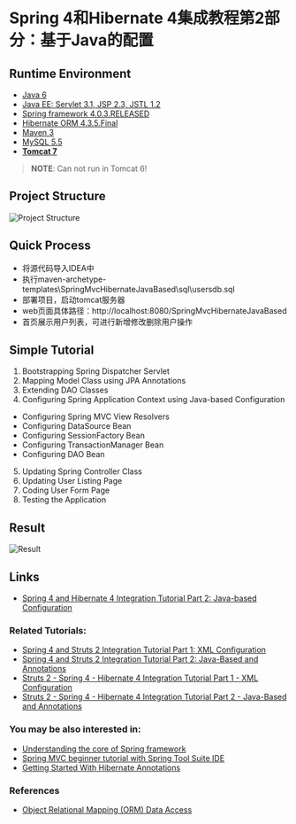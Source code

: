 # Spring 4和Hibernate 4集成教程第2部分：基于Java的配置

## Runtime Environment
- [Java 6](http://www.oracle.com/technetwork/java/javase/downloads/jdk6downloads-1902814.html)
- [Java EE: Servlet 3.1, JSP 2.3, JSTL 1.2](http://www.oracle.com/technetwork/java/javaee/overview/index.html)
- [Spring framework 4.0.3.RELEASED](http://projects.spring.io/spring-framework)
- [Hibernate ORM 4.3.5.Final](http://hibernate.org/orm)
- [Maven 3](http://maven.apache.org/)
- [MySQL 5.5](http://www.mysql.com/)
- [**Tomcat 7**](http://tomcat.apache.org/)
> **NOTE**: Can not run in Tomcat 6!

## Project Structure
![Project Structure](http://img.my.csdn.net/uploads/201704/12/1491961289_2384.png)

## Quick Process
* 将源代码导入IDEA中
* 执行maven-archetype-templates\SpringMvcHibernateJavaBased\sql\usersdb.sql
* 部署项目，启动tomcat服务器
* web页面具体路径：http://localhost:8080/SpringMvcHibernateJavaBased
* 首页展示用户列表，可进行新增修改删除用户操作

## Simple Tutorial
1. Bootstrapping Spring Dispatcher Servlet
2. Mapping Model Class using JPA Annotations
3. Extending DAO Classes
4. Configuring Spring Application Context using Java-based Configuration
- Configuring Spring MVC View Resolvers
- Configuring DataSource Bean
- Configuring SessionFactory Bean
- Configuring TransactionManager Bean
- Configuring DAO Bean
5. Updating Spring Controller Class
6. Updating User Listing Page
7. Coding User Form Page
8. Testing the Application

## Result
![Result](http://img.my.csdn.net/uploads/201704/12/1491961300_1354.png)

## Links
- [Spring 4 and Hibernate 4 Integration Tutorial Part 2: Java-based Configuration](http://www.codejava.net/frameworks/spring/spring-4-and-hibernate-4-integration-tutorial-part-2-java-based-configuration)

### Related Tutorials:
- [Spring 4 and Struts 2 Integration Tutorial Part 1: XML Configuration](http://www.codejava.net/frameworks/spring/spring-4-and-struts-2-integration-tutorial-part-1-xml-configuration)
- [Spring 4 and Struts 2 Integration Tutorial Part 2: Java-Based and Annotations](http://www.codejava.net/frameworks/spring/spring-4-and-struts-2-integration-tutorial-part-2-java-based-and-annotations)
- [Struts 2 - Spring 4 - Hibernate 4 Integration Tutorial Part 1 - XML Configuration](http://www.codejava.net/frameworks/struts/struts-2-spring-4-hibernate-4-integration-tutorial-part-1-xml-configuration)
- [Struts 2 - Spring 4 - Hibernate 4 Integration Tutorial Part 2 - Java-Based and Annotations](http://www.codejava.net/frameworks/struts/struts-spring-hibernate-integration-tutorial-part-2-java-based-and-annotations)

### You may be also interested in:
- [Understanding the core of Spring framework](http://www.codejava.net/frameworks/spring/understanding-the-core-of-spring-framework)
- [Spring MVC beginner tutorial with Spring Tool Suite IDE](http://www.codejava.net/frameworks/spring/spring-mvc-beginner-tutorial-with-spring-tool-suite-ide)
- [Getting Started With Hibernate Annotations](http://www.codejava.net/frameworks/hibernate/getting-started-with-hibernate-annotations)

### References
- [Object Relational Mapping (ORM) Data Access](http://docs.spring.io/spring/docs/4.0.x/spring-framework-reference/html/orm.html#orm-hibernate)
